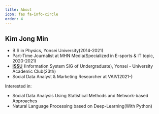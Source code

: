 ```yaml
---
title: About
icon: fas fa-info-circle
order: 4
---
```


## Kim Jong Min
- B.S in Physics, Yonsei University(2014-2021)  
- Part-Time Journalist at MHN Media(Specialized in E-sports & IT topic, 2020-2021)  
- [**ISSU**](https://www.notion.so/ISSU-572ccb75cb2e417abddfbe6f5dfcd50b) (Information System SIG of Undergraduate), Yonsei - University Academic Club(23th)  
- Social Data Analyst & Marketing Researcher at VAIV(2021-)

Interested in:  
- Social Data Analysis Using Statistical Methods and Network-based Approaches  
- Natural Language Processing based on Deep-Learning(With Python)
